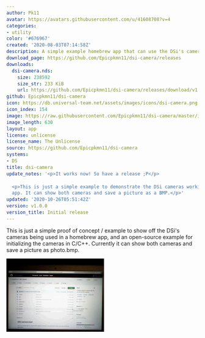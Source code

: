 ```yaml
---
author: Pk11
avatar: https://avatars.githubusercontent.com/u/41608708?v=4
categories:
- utility
color: '#676967'
created: '2020-08-03T07:14:58Z'
description: A simple example homebrew app that can use the DSi's cameras
download_page: https://github.com/Epicpkmn11/dsi-camera/releases
downloads:
  dsi-camera.nds:
    size: 238592
    size_str: 233 KiB
    url: https://github.com/Epicpkmn11/dsi-camera/releases/download/v1.0.0/dsi-camera.nds
github: Epicpkmn11/dsi-camera
icon: https://db.universal-team.net/assets/images/icons/dsi-camera.png
icon_index: 154
image: https://raw.githubusercontent.com/Epicpkmn11/dsi-camera/master/icon.bmp
image_length: 630
layout: app
license: unlicense
license_name: The Unlicense
source: https://github.com/Epicpkmn11/dsi-camera
systems:
- DS
title: dsi-camera
update_notes: '<p>It works now! So have a release ;P</p>

  <p>This is just a simple example to demonstrate the DSi cameras working in a homebrew
  app. It can show both cameras and save a picture as a BMP.</p>'
updated: '2020-10-26T05:51:42Z'
version: v1.0.0
version_title: Initial release
---
```

This is just a simple proof of concept / example to show off the DSi's cameras being used in a homebrew app, and an open-source example for initializing the cameras in C/C++. Currently it can show both cameras and save a picture as photo.bmp.

![Example image](https://github.com/Epicpkmn11/dsi-camera/raw/master/resources/example.png)